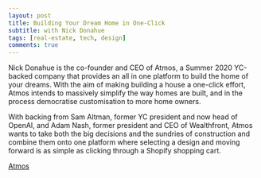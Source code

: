 ```yaml
---
layout: post
title: Building Your Dream Home in One-Click
subtitle: with Nick Donahue
tags: [real-estate, tech, design]
comments: true
---
```


Nick Donahue is the co-founder and CEO of Atmos, a Summer 2020 YC-backed company that provides an all in one platform to build the home of your dreams. With the aim of making building a house a one-click effort, Atmos intends to massively simplify the way homes are built, and in the process democratise customisation to more home owners.

With backing from Sam Altman, former YC president and now head of OpenAI, and Adam Nash, former president and CEO of Wealthfront, Atmos wants to take both the big decisions and the sundries of construction and combine them onto one platform where selecting a design and moving forward is as simple as clicking through a Shopify shopping cart.

[Atmos](https://www.buildatmos.com/)